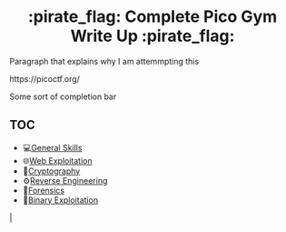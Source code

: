 <h1 align="center"> :pirate_flag: Complete Pico Gym Write Up :pirate_flag:</h1>

<p> Paragraph that explains why I am attemmpting this </p>

<p> https://picoctf.org/

<p> Some sort of completion bar </p>

## TOC 
- :computer:[General Skills](general_skills/README.MD)
- :globe_with_meridians:[Web Exploitation](###)
- :closed_lock_with_key:[Cryptography](cryptography/README.md)
- :gear:[Reverse Engineering](###)
- :microscope:[Forensics](###)
- :space_invader:[Binary Exploitation](###)

| 




